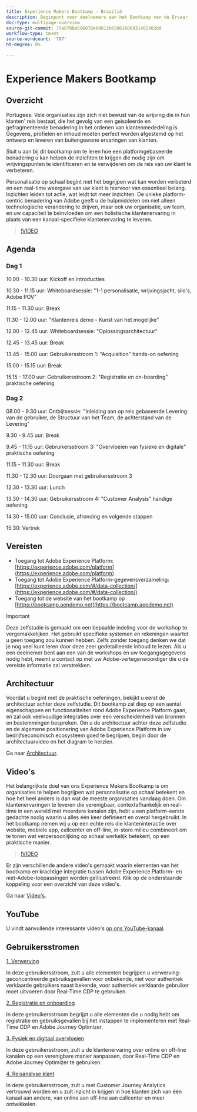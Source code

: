 ```yaml
---
title: Experience Makers Bootkamp - Brazilië
description: Beginpunt voor deelnemers aan het Bootkamp van de Ervaar
doc-type: multipage-overview
source-git-commit: 75a878ba596078e6d013b65062606931402302dd
workflow-type: tm+mt
source-wordcount: '707'
ht-degree: 0%

---
```


# Experience Makers Bootkamp

## Overzicht

Portugees: Vele organisaties zijn zich niet bewust van de wrijving die in hun klanten&#39; reis bestaat, die het gevolg van een geïsoleerde en gefragmenteerde benadering in het ordenen van klantenmededeling is. Gegevens, profielen en inhoud moeten perfect worden afgestemd op het ontwerp en leveren van buitengewone ervaringen van klanten.

Sluit u aan bij dit bootkamp om te leren hoe een platformgebaseerde benadering u kan helpen de inzichten te krijgen die nodig zijn om wrijvingspunten te identificeren en te verwijderen om de reis van uw klant te verbeteren.

Personalisatie op schaal begint met het begrijpen wat kan worden verbeterd en een real-time weergave van uw klant is hiervoor van essentieel belang. Inzichten leiden tot actie, wat leidt tot meer inzichten. De unieke platform-centric benadering van Adobe geeft u de hulpmiddelen om niet alleen technologische verandering te drijven, maar ook uw organisatie, uw team, en uw capaciteit te beïnvloeden om een holistische klantenervaring in plaats van een kanaal-specifieke klantenervaring te leveren.

>[!VIDEO](https://video.tv.adobe.com/v/344962?quality=12&enable=on)

## Agenda

### Dag 1

10.00 - 10.30 uur: Kickoff en introducties

10.30 - 11.15 uur: Whiteboardsessie: &quot;1-1 personalisatie, wrijvingsjacht, silo&#39;s, Adobe POV&quot;

11.15 - 11.30 uur: Break

11.30 - 12.00 uur: &quot;Klantenreis demo - Kunst van het mogelijke&quot;

12.00 - 12.45 uur: Whiteboardsessie: &quot;Oplossingsarchitectuur&quot;

12.45 - 13.45 uur: Break

13.45 - 15.00 uur: Gebruikersstroom 1: &quot;Acquisition&quot; hands-on oefening

15.00 - 15.15 uur: Break

15.15 - 17.00 uur: Gebruikersstroom 2: &quot;Registratie en on-boarding&quot; praktische oefening

### Dag 2

08.00 - 9.30 uur: Ontbijtsessie: &quot;Inleiding aan op reis gebaseerde Levering van de gebruiker, de Structuur van het Team, de achterstand van de Levering&quot;

9.30 - 9.45 uur: Break

9.45 - 11.15 uur: Gebruikersstroom 3: &quot;Overvloeien van fysieke en digitale&quot; praktische oefening

11.15 - 11.30 uur: Break

11.30 - 12.30 uur: Doorgaan met gebruikersstroom 3

12.30 - 13.30 uur: Lunch

13.30 - 14.30 uur: Gebruikersstroom 4: &quot;Customer Analysis&quot; handige oefening

14.30 - 15.00 uur: Conclusie, afronding en volgende stappen

15:30: Vertrek

## Vereisten

- Toegang tot Adobe Experience Platform: [https://experience.adobe.com/platform](https://experience.adobe.com/platform)
- Toegang tot Adobe Experience Platform-gegevensverzameling: [https://experience.adobe.com/#/data-collection/](https://experience.adobe.com/#/data-collection/)
- Toegang tot de website van het bootkamp op [https://bootcamp.aepdemo.net](https://bootcamp.aepdemo.net)

>[!IMPORTANT]
>
>Deze zelfstudie is gemaakt om een bepaalde indeling voor de workshop te vergemakkelijken. Het gebruikt specifieke systemen en rekeningen waartot u geen toegang zou kunnen hebben. Zelfs zonder toegang denken we dat je nog veel kunt leren door deze zeer gedetailleerde inhoud te lezen. Als u een deelnemer bent aan een van de workshops en uw toegangsgegevens nodig hebt, neemt u contact op met uw Adobe-vertegenwoordiger die u de vereiste informatie zal verstrekken.

## Architectuur

Voordat u begint met de praktische oefeningen, bekijkt u eerst de architectuur achter deze zelfstudie. Dit bootkamp zal diep op een aantal eigenschappen en functionaliteiten rond Adobe Experience Platform gaan, en zal ook veelvoudige integraties over een verscheidenheid van bronnen en bestemmingen bespreken. Om u de architectuur achter deze zelfstudie en de algemene positionering van Adobe Experience Platform in uw bedrijfseconomisch ecosysteem goed te begrijpen, begin door de architectuurvideo en het diagram te herzien.

Ga naar [Architectuur](https://experienceleague.adobe.com/docs/platform-learn/comprehensive-technical-tutorial-v22/architecture.html?lang=en).

## Video&#39;s

Het belangrijkste doel van ons Experience Makers Bootkamp is om organisaties te helpen begrijpen wat personalisatie op schaal betekent en hoe het heel anders is dan wat de meeste organisaties vandaag doen. Om klantenervaringen te leveren die verenigbaar, contextafhankelijk en real-time in een wereld met meerdere kanalen zijn, hebt u een platform-eerste gedachte nodig waarin u alles één keer definieert en overal hergebruikt. In het bootkamp nemen wij u op een echte reis die klanteninteractie over website, mobiele app, callcenter en off-line, in-store milieu combineert om te tonen wat verpersoonlijking op schaal werkelijk betekent, op een praktische manier.

>[!VIDEO](https://video.tv.adobe.com/v/345446?quality=12&enable=on)

Er zijn verschillende andere video&#39;s gemaakt waarin elementen van het bootkamp en krachtige integratie tussen Adobe Experience Platform- en niet-Adobe-toepassingen worden geïllustreerd. Klik op de onderstaande koppeling voor een overzicht van deze video&#39;s.

Ga naar [Video&#39;s](https://experienceleague.adobe.com/docs/platform-learn/comprehensive-technical-tutorial-v22/videos.html?lang=en).

## YouTube

U vindt aanvullende interessante video&#39;s [op ons YouTube-kanaal](https://www.youtube.com/channel/UCUKG2dkZ9pYuZUPebQ21jUw).

## Gebruikersstromen

[1. Verwerving](./uc/uc1/uc1.md)

In deze gebruikersstroom, zult u alle elementen begrijpen u verwerving-geconcentreerde gebruiksgevallen voor onbekende, niet voor authentiek verklaarde gebruikers naast bekende, voor authentiek verklaarde gebruiker moet uitvoeren door Real-Time CDP te gebruiken.

[2. Registratie en onboarding](./uc/uc2/uc2.md)

In deze gebruikersstroom begrijpt u alle elementen die u nodig hebt om registratie en gebruiksgevallen bij het instappen te implementeren met Real-Time CDP en Adobe Journey Optimizer.

[3. Fysiek en digitaal overvloeien](./uc/uc3/uc3.md)

In deze gebruikersstroom, zult u de klantenervaring over online en off-line kanalen op een verenigbare manier aanpassen, door Real-Time CDP en Adobe Journey Optimizer te gebruiken.

[4. Reisanalyse klant](./uc/uc4/uc4.md)

In deze gebruikersstroom, zult u met Customer Journey Analytics vertrouwd worden en u zult inzicht in krijgen in hoe klanten zich van één kanaal aan andere, van online aan off-line aan callcenter en meer ontwikkelen.
